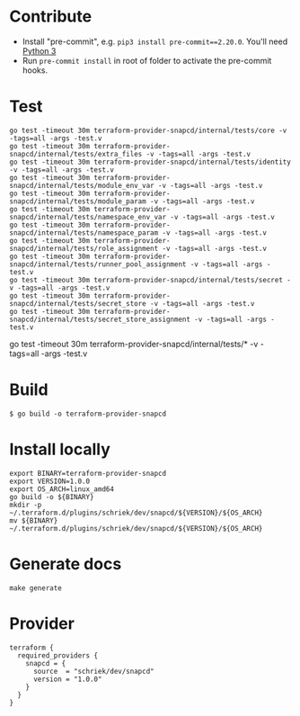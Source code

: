 # Contribute

- Install "pre-commit", e.g. `pip3 install pre-commit==2.20.0`. You'll need [Python 3 ](https://www.python.org/downloads/release/python-3110/)
- Run `pre-commit install` in root of folder to activate the pre-commit hooks.

# Test

```shell
go test -timeout 30m terraform-provider-snapcd/internal/tests/core -v -tags=all -args -test.v
go test -timeout 30m terraform-provider-snapcd/internal/tests/extra_files -v -tags=all -args -test.v
go test -timeout 30m terraform-provider-snapcd/internal/tests/identity -v -tags=all -args -test.v
go test -timeout 30m terraform-provider-snapcd/internal/tests/module_env_var -v -tags=all -args -test.v
go test -timeout 30m terraform-provider-snapcd/internal/tests/module_param -v -tags=all -args -test.v
go test -timeout 30m terraform-provider-snapcd/internal/tests/namespace_env_var -v -tags=all -args -test.v
go test -timeout 30m terraform-provider-snapcd/internal/tests/namespace_param -v -tags=all -args -test.v
go test -timeout 30m terraform-provider-snapcd/internal/tests/role_assignment -v -tags=all -args -test.v
go test -timeout 30m terraform-provider-snapcd/internal/tests/runner_pool_assignment -v -tags=all -args -test.v
go test -timeout 30m terraform-provider-snapcd/internal/tests/secret -v -tags=all -args -test.v
go test -timeout 30m terraform-provider-snapcd/internal/tests/secret_store -v -tags=all -args -test.v
go test -timeout 30m terraform-provider-snapcd/internal/tests/secret_store_assignment -v -tags=all -args -test.v

```


go test -timeout 30m terraform-provider-snapcd/internal/tests/* -v -tags=all -args -test.v

# Build

```shell
$ go build -o terraform-provider-snapcd
```

# Install locally

```shell
export BINARY=terraform-provider-snapcd
export VERSION=1.0.0
export OS_ARCH=linux_amd64
go build -o ${BINARY}
mkdir -p ~/.terraform.d/plugins/schriek/dev/snapcd/${VERSION}/${OS_ARCH}
mv ${BINARY} ~/.terraform.d/plugins/schriek/dev/snapcd/${VERSION}/${OS_ARCH}
```

# Generate docs

```
make generate
```

# Provider

```hcl
terraform {
  required_providers {
    snapcd = {
      source  = "schriek/dev/snapcd"
      version = "1.0.0"
    }
  }
}
```
